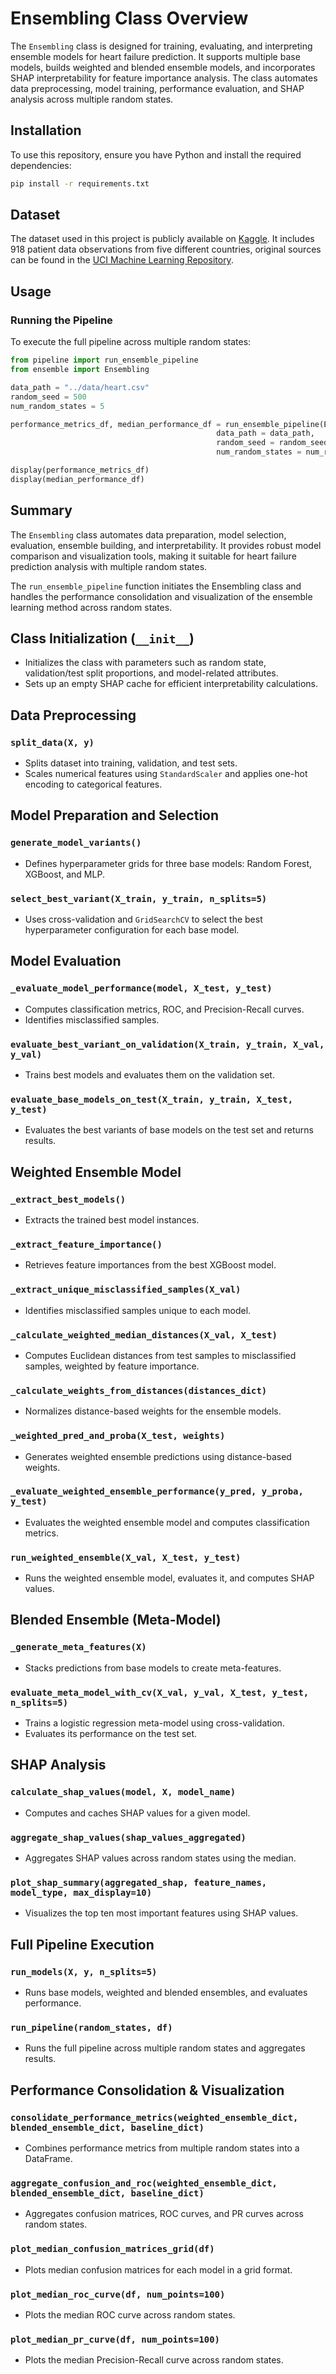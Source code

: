 # Ensembling Class Overview
The `Ensembling` class is designed for training, evaluating, and interpreting ensemble models for heart failure prediction. It supports multiple base models, builds weighted and blended ensemble models, and incorporates SHAP interpretability for feature importance analysis. The class automates data preprocessing, model training, performance evaluation, and SHAP analysis across multiple random states.

## Installation
To use this repository, ensure you have Python and install the required dependencies:

```bash
pip install -r requirements.txt
```

## Dataset
The dataset used in this project is publicly available on [Kaggle](https://www.kaggle.com/datasets/fedesoriano/heart-failure-prediction/data). It includes 918 patient data observations from five different countries, original sources can be found in the [UCI Machine Learning Repository](https://archive.ics.uci.edu/dataset/45/heart+disease).

## Usage
### Running the Pipeline
To execute the full pipeline across multiple random states:
```python
from pipeline import run_ensemble_pipeline
from ensemble import Ensembling

data_path = "../data/heart.csv"
random_seed = 500
num_random_states = 5

performance_metrics_df, median_performance_df = run_ensemble_pipeline(Ensembling, 
                                              data_path = data_path, 
                                              random_seed = random_seed, 
                                              num_random_states = num_random_states)

display(performance_metrics_df)
display(median_performance_df)

```

## Summary
The `Ensembling` class automates data preparation, model selection, evaluation, ensemble building, and interpretability. It provides robust model comparison and visualization tools, making it suitable for heart failure prediction analysis with multiple random states.

The `run_ensemble_pipeline` function initiates the Ensembling class and handles the performance consolidation and visualization of the ensemble learning method across random states. 

## Class Initialization (`__init__`)
- Initializes the class with parameters such as random state, validation/test split proportions, and model-related attributes.
- Sets up an empty SHAP cache for efficient interpretability calculations.

## Data Preprocessing
### `split_data(X, y)`
- Splits dataset into training, validation, and test sets.
- Scales numerical features using `StandardScaler` and applies one-hot encoding to categorical features.

## Model Preparation and Selection
### `generate_model_variants()`
- Defines hyperparameter grids for three base models: Random Forest, XGBoost, and MLP.

### `select_best_variant(X_train, y_train, n_splits=5)`
- Uses cross-validation and `GridSearchCV` to select the best hyperparameter configuration for each base model.

## Model Evaluation
### `_evaluate_model_performance(model, X_test, y_test)`
- Computes classification metrics, ROC, and Precision-Recall curves.
- Identifies misclassified samples.

### `evaluate_best_variant_on_validation(X_train, y_train, X_val, y_val)`
- Trains best models and evaluates them on the validation set.

### `evaluate_base_models_on_test(X_train, y_train, X_test, y_test)`
- Evaluates the best variants of base models on the test set and returns results.

## Weighted Ensemble Model
### `_extract_best_models()`
- Extracts the trained best model instances.

### `_extract_feature_importance()`
- Retrieves feature importances from the best XGBoost model.

### `_extract_unique_misclassified_samples(X_val)`
- Identifies misclassified samples unique to each model.

### `_calculate_weighted_median_distances(X_val, X_test)`
- Computes Euclidean distances from test samples to misclassified samples, weighted by feature importance.

### `_calculate_weights_from_distances(distances_dict)`
- Normalizes distance-based weights for the ensemble models.

### `_weighted_pred_and_proba(X_test, weights)`
- Generates weighted ensemble predictions using distance-based weights.

### `_evaluate_weighted_ensemble_performance(y_pred, y_proba, y_test)`
- Evaluates the weighted ensemble model and computes classification metrics.

### `run_weighted_ensemble(X_val, X_test, y_test)`
- Runs the weighted ensemble model, evaluates it, and computes SHAP values.

## Blended Ensemble (Meta-Model)
### `_generate_meta_features(X)`
- Stacks predictions from base models to create meta-features.

### `evaluate_meta_model_with_cv(X_val, y_val, X_test, y_test, n_splits=5)`
- Trains a logistic regression meta-model using cross-validation.
- Evaluates its performance on the test set.

## SHAP Analysis
### `calculate_shap_values(model, X, model_name)`
- Computes and caches SHAP values for a given model.

### `aggregate_shap_values(shap_values_aggregated)`
- Aggregates SHAP values across random states using the median.

### `plot_shap_summary(aggregated_shap, feature_names, model_type, max_display=10)`
- Visualizes the top ten most important features using SHAP values.

## Full Pipeline Execution
### `run_models(X, y, n_splits=5)`
- Runs base models, weighted and blended ensembles, and evaluates performance.

### `run_pipeline(random_states, df)`
- Runs the full pipeline across multiple random states and aggregates results.

## Performance Consolidation & Visualization
### `consolidate_performance_metrics(weighted_ensemble_dict, blended_ensemble_dict, baseline_dict)`
- Combines performance metrics from multiple random states into a DataFrame.

### `aggregate_confusion_and_roc(weighted_ensemble_dict, blended_ensemble_dict, baseline_dict)`
- Aggregates confusion matrices, ROC curves, and PR curves across random states.

### `plot_median_confusion_matrices_grid(df)`
- Plots median confusion matrices for each model in a grid format.

### `plot_median_roc_curve(df, num_points=100)`
- Plots the median ROC curve across random states.

### `plot_median_pr_curve(df, num_points=100)`
- Plots the median Precision-Recall curve across random states.


